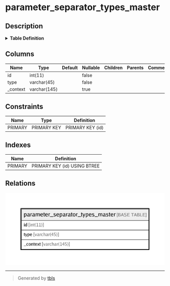 # parameter_separator_types_master

## Description

<details>
<summary><strong>Table Definition</strong></summary>

```sql
CREATE TABLE `parameter_separator_types_master` (
  `id` int(11) NOT NULL,
  `type` varchar(45) NOT NULL,
  `_context` varchar(145) DEFAULT NULL,
  PRIMARY KEY (`id`)
) ENGINE=InnoDB DEFAULT CHARSET=utf8
```

</details>

## Columns

| Name | Type | Default | Nullable | Children | Parents | Comment |
| ---- | ---- | ------- | -------- | -------- | ------- | ------- |
| id | int(11) |  | false |  |  |  |
| type | varchar(45) |  | false |  |  |  |
| _context | varchar(145) |  | true |  |  |  |

## Constraints

| Name | Type | Definition |
| ---- | ---- | ---------- |
| PRIMARY | PRIMARY KEY | PRIMARY KEY (id) |

## Indexes

| Name | Definition |
| ---- | ---------- |
| PRIMARY | PRIMARY KEY (id) USING BTREE |

## Relations

![er](parameter_separator_types_master.png)

---

> Generated by [tbls](https://github.com/k1LoW/tbls)
